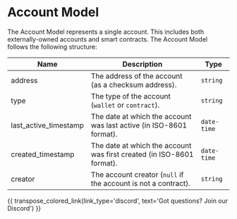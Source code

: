 # Account Model
The Account Model represents a single account. This includes both externally-owned accounts and smart contracts. The Account Model follows the following structure:

| Name                  | Description                                                           | Type        |
| --------------------- | --------------------------------------------------------------------- | ----------- |
| address               | The address of the account (as a checksum address).                  | `string`    |
| type                  | The type of the account (`wallet` or `contract`).                    | `string`    |
| last_active_timestamp | The date at which the account was last active (in ISO-8601 format).  | `date-time` |
| created_timestamp     | The date at which the account was first created (in ISO-8601 format). | `date-time` |
| creator               | The account creator (`null` if the account is not a contract).       | `string`    |

{{ transpose_colored_link(link_type='discord', text='Got questions?  Join our Discord') }}
